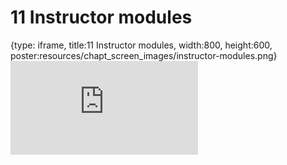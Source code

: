 # 11 Instructor modules
 
{type: iframe, title:11 Instructor modules, width:800, height:600, poster:resources/chapt_screen_images/instructor-modules.png}
![](https://hutchdatascience.org/AnVIL_Demos/no_toc/instructor-modules.html)
 

 
